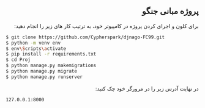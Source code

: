 <div dir="rtl">

## پروژه مبانی جنگو 
 برای کلون و اجرای کردن پروژه در کامپیوتر  خود، به ترتیب کار های زیر را انجام دهید:

</div>

```sh
$ git clone https://github.com/Cypherspark/djnago-FC99.git
$ python -m venv env
$ env\Scripts\activate
$ pip install -r requirements.txt
$ cd Proj 
$ python manage.py makemigrations
$ python manage.py migrate
$ python manage.py runserver
```

<div dir="rtl">

در نهایت آدرس زیر را در مرورگر خود چک کنید:

</div>

```sh
127.0.0.1:8000
```
